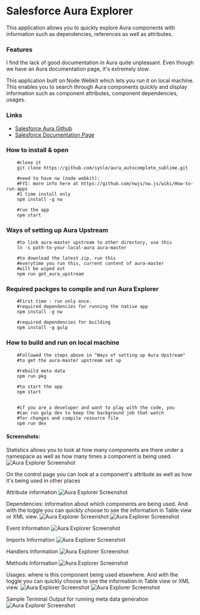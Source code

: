 # Salesforce Aura Explorer
This application allows you to quickly explore Aura components with information such as dependencies, references as well as attributes.


### Features
I find the lack of good documentation in Aura quite unpleasant. Even though we have an Aura documentation page, it's extremely slow.

This application built on Node Webkit which lets you run it on local machine. This enables you to search through Aura components quickly and display information such as component attributes, component dependencies, usages.


### Links
+ [Salesforce Aura Github](https://github.com/forcedotcom/aura)
+ [Salesforce Documentation Page](http://demo.auraframework.org/auradocs#reference)


### How to install & open
```
	#clone it
	git clone https://github.com/synle/aura_autocomplete_sublime.git

	#need to have nw (node webkit):
	#FYI: more info here at https://github.com/nwjs/nw.js/wiki/How-to-run-apps
	#1 time install only
	npm install -g nw

	#run the app
	npm start
```


### Ways of setting up Aura Upstream
```
	#to link aura-master upstream to other directory, use this
	ln -s path-to-your-local-aura aura-master

	#to download the latest zip, run this
	#everytime you run this, current content of aura-master 
	#will be wiped out
	npm run get_aura_upstream
```


### Required packges to compile and run Aura Explorer
```
	#First time : run only once.
	#required dependencies for running the native app
	npm install -g nw

	#required dependencies for building
	npm install -g gulp
```


### How to build and run on local machine
```
	#Followed the steps above in "Ways of setting up Aura Upstream"
	#to get the aura-master upstream set up

	#rebuild meta data
	npm run pkg

	#to start the app
	npm start


	#if you are a developer and want to play with the code, you
	#can run gulp dev to keep the background job that watch
	#for changes and compile resource file
	npm run dev
```




#### Screenshots:
Statistics allows you to look at how many components are there under a namespace as well as how many times a component is being used.
![Aura Explorer Screenshot](images/1.jpg)




On the control page you can look at a component's attribute as well as how it's being used in other places

Attribute information
![Aura Explorer Screenshot](images/2.1.jpg)

Dependencies: information about which components are being used. And with the toggle you can quickly choose to see the information in Table view or XML view.
![Aura Explorer Screenshot](images/2.2.jpg)
![Aura Explorer Screenshot](images/2.3.jpg)

Event Information
![Aura Explorer Screenshot](images/2.4.jpg)

Imports Information
![Aura Explorer Screenshot](images/2.5.jpg)

Handlers Information
![Aura Explorer Screenshot](images/2.6.jpg)

Methods Information
![Aura Explorer Screenshot](images/2.7.jpg)

Usages: where is this component being used elsewhere. And with the toggle you can quickly choose to see the information in Table view or XML view.
![Aura Explorer Screenshot](images/2.8.jpg)
![Aura Explorer Screenshot](images/2.9.jpg)



Sample Terminal Output for running meta data generation
![Aura Explorer Screenshot](images/3.jpg)